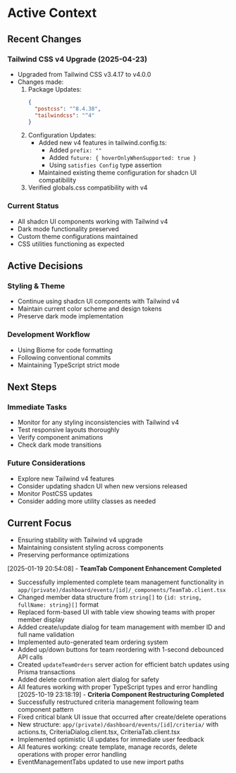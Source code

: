 # Active Context

## Recent Changes

### Tailwind CSS v4 Upgrade (2025-04-23)
- Upgraded from Tailwind CSS v3.4.17 to v4.0.0
- Changes made:
  1. Package Updates:
     ```json
     {
       "postcss": "^8.4.38",
       "tailwindcss": "^4"
     }
     ```
  2. Configuration Updates:
     - Added new v4 features in tailwind.config.ts:
       - Added `prefix: ""`
       - Added `future: { hoverOnlyWhenSupported: true }`
       - Using `satisfies Config` type assertion
     - Maintained existing theme configuration for shadcn UI compatibility
  3. Verified globals.css compatibility with v4

### Current Status
- All shadcn UI components working with Tailwind v4
- Dark mode functionality preserved
- Custom theme configurations maintained
- CSS utilities functioning as expected

## Active Decisions

### Styling & Theme
- Continue using shadcn UI components with Tailwind v4
- Maintain current color scheme and design tokens
- Preserve dark mode implementation

### Development Workflow
- Using Biome for code formatting
- Following conventional commits
- Maintaining TypeScript strict mode

## Next Steps

### Immediate Tasks
- Monitor for any styling inconsistencies with Tailwind v4
- Test responsive layouts thoroughly
- Verify component animations
- Check dark mode transitions

### Future Considerations
- Explore new Tailwind v4 features
- Consider updating shadcn UI when new versions released
- Monitor PostCSS updates
- Consider adding more utility classes as needed

## Current Focus
- Ensuring stability with Tailwind v4 upgrade
- Maintaining consistent styling across components
- Preserving performance optimizations

[2025-01-19 20:54:08] - **TeamTab Component Enhancement Completed**
- Successfully implemented complete team management functionality in `app/(private)/dashboard/events/[id]/_components/TeamTab.client.tsx`
- Changed member data structure from `string[]` to `{id: string, fullName: string}[]` format
- Replaced form-based UI with table view showing teams with proper member display
- Added create/update dialog for team management with member ID and full name validation
- Implemented auto-generated team ordering system
- Added up/down buttons for team reordering with 1-second debounced API calls
- Created `updateTeamOrders` server action for efficient batch updates using Prisma transactions
- Added delete confirmation alert dialog for safety
- All features working with proper TypeScript types and error handling
[2025-10-19 23:18:19] - **Criteria Component Restructuring Completed**
- Successfully restructured criteria management following team component pattern
- Fixed critical blank UI issue that occurred after create/delete operations
- New structure: `app/(private)/dashboard/events/[id]/criteria/` with actions.ts, CriteriaDialog.client.tsx, CriteriaTab.client.tsx
- Implemented optimistic UI updates for immediate user feedback
- All features working: create template, manage records, delete operations with proper error handling
- EventManagementTabs updated to use new import paths
